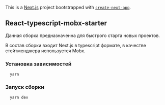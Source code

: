 This is a [Next.js](https://nextjs.org/) project bootstrapped with [`create-next-app`](https://github.com/vercel/next.js/tree/canary/packages/create-next-app).

## React-typescript-mobx-starter

Данная сборка предназначенна для быстрого старта новых проектов.

В состав сборки входит Next.js в typescript формате, 
в качестве стейтменджера используется Mobx. 

### Установка зависимостей

```
  yarn
```

### Запуск сборки 

```
  yarn dev
```

